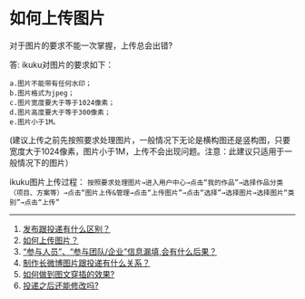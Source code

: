 # 如何上传图片  
对于图片的要求不能一次掌握，上传总会出错?  

答: ikuku对图片的要求如下：

    a.图片不能带有任何水印；
    b.图片格式为jpeg；
    c.图片宽度要大于等于1024像素；
    d.图片高度要大于等于300像素；
    e.图片小于1M。
   
   (建议上传之前先按照要求处理图片，一般情况下无论是横构图还是竖构图，只要宽度大于1024像素，图片小于1M，上传不会出现问题。注意：此建议只适用于一般情况下的图片）
   
   ikuku图片上传过程：
   `按照要求处理图片→进入用户中心→点击“我的作品”→选择作品分类（项目、方案等）→点击“图片上传&管理→点击“上传图片”→点击“选择”→选择图片→选择图片“类别”→点击“上传”`

   
------

1. [发布跟投递有什么区别？](101-1.md)
1. [如何上传图片？](101-2.md)
1. [“参与人员”、“参与团队/企业”信息漏填,会有什么后果？](101-3.md)
1. [制作长微博图片跟投递有什么关系？](101-4.md) 
1. [如何做到图文穿插的效果?](101-5.md)
1. [投递之后还能修改吗?](101-6.md)